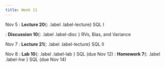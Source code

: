 ```yaml
---
title: Week 11
---
```



Nov 5
: **Lecture 20**{: .label .label-lecture} SQL I

: **Discussion 10**{: .label .label-disc } RVs, Bias, and Variance

Nov 7
: **Lecture 21**{: .label .label-lecture} SQL II


Nov 8
: **Lab 10**{: .label .label-lab }  SQL (due Nov 12)
: **Homework 7**{: .label .label-hw } SQL (due Nov 14)